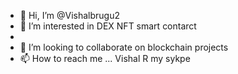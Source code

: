 - 👋 Hi, I’m @Vishalbrugu2
- 👀 I’m interested in DEX NFT smart contarct
-
- 💞️ I’m looking to collaborate on blockchain projects
- 📫 How to reach me ... Vishal R my sykpe

<!---
Vishalbrugu2/Vishalbrugu2 is a ✨ special ✨ repository because its `README.md` (this file) appears on your GitHub profile.
You can click the Preview link to take a look at your changes.
--->
